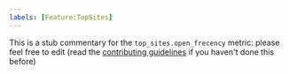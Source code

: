 ```yaml
---
labels: [Feature:TopSites]
---
```


This is a stub commentary for the `top_sites.open_frecency` metric: please feel free to edit (read the
[contributing guidelines](https://github.com/mozilla/glean-annotations/blob/main/CONTRIBUTING.md)
if you haven't done this before)
